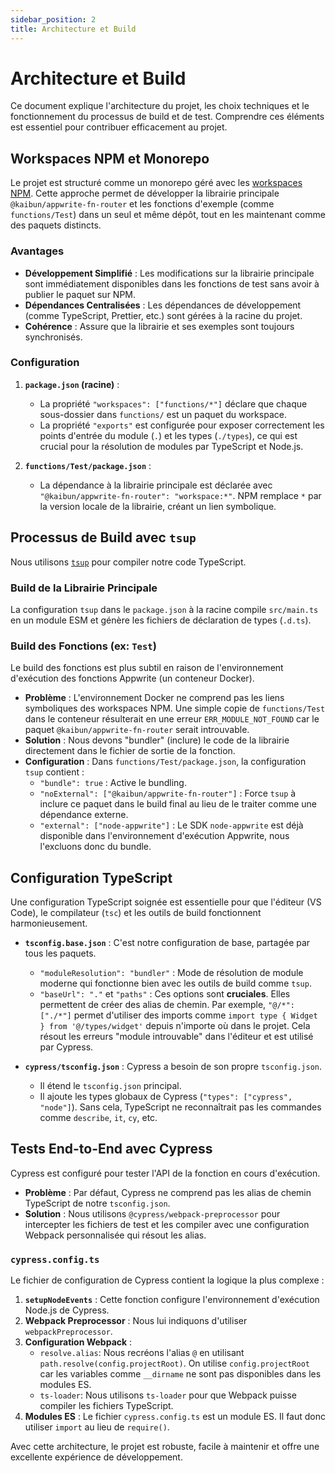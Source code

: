 ```yaml
---
sidebar_position: 2
title: Architecture et Build
---
```


# Architecture et Build

Ce document explique l'architecture du projet, les choix techniques et le fonctionnement du processus de build et de test. Comprendre ces éléments est essentiel pour contribuer efficacement au projet.

## Workspaces NPM et Monorepo

Le projet est structuré comme un monorepo géré avec les [workspaces NPM](https://docs.npmjs.com/cli/v10/using-npm/workspaces). Cette approche permet de développer la librairie principale `@kaibun/appwrite-fn-router` et les fonctions d'exemple (comme `functions/Test`) dans un seul et même dépôt, tout en les maintenant comme des paquets distincts.

### Avantages

- **Développement Simplifié** : Les modifications sur la librairie principale sont immédiatement disponibles dans les fonctions de test sans avoir à publier le paquet sur NPM.
- **Dépendances Centralisées** : Les dépendances de développement (comme TypeScript, Prettier, etc.) sont gérées à la racine du projet.
- **Cohérence** : Assure que la librairie et ses exemples sont toujours synchronisés.

### Configuration

1.  **`package.json` (racine)** :
    - La propriété `"workspaces": ["functions/*"]` déclare que chaque sous-dossier dans `functions/` est un paquet du workspace.
    - La propriété `"exports"` est configurée pour exposer correctement les points d'entrée du module (`.`) et les types (`./types`), ce qui est crucial pour la résolution de modules par TypeScript et Node.js.

2.  **`functions/Test/package.json`** :
    - La dépendance à la librairie principale est déclarée avec `"@kaibun/appwrite-fn-router": "workspace:*"`. NPM remplace `*` par la version locale de la librairie, créant un lien symbolique.

## Processus de Build avec `tsup`

Nous utilisons [`tsup`](https://tsup.egoist.dev/) pour compiler notre code TypeScript.

### Build de la Librairie Principale

La configuration `tsup` dans le `package.json` à la racine compile `src/main.ts` en un module ESM et génère les fichiers de déclaration de types (`.d.ts`).

### Build des Fonctions (ex: `Test`)

Le build des fonctions est plus subtil en raison de l'environnement d'exécution des fonctions Appwrite (un conteneur Docker).

- **Problème** : L'environnement Docker ne comprend pas les liens symboliques des workspaces NPM. Une simple copie de `functions/Test` dans le conteneur résulterait en une erreur `ERR_MODULE_NOT_FOUND` car le paquet `@kaibun/appwrite-fn-router` serait introuvable.
- **Solution** : Nous devons "bundler" (inclure) le code de la librairie directement dans le fichier de sortie de la fonction.
- **Configuration** : Dans `functions/Test/package.json`, la configuration `tsup` contient :
  - `"bundle": true` : Active le bundling.
  - `"noExternal": ["@kaibun/appwrite-fn-router"]` : Force `tsup` à inclure ce paquet dans le build final au lieu de le traiter comme une dépendance externe.
  - `"external": ["node-appwrite"]` : Le SDK `node-appwrite` est déjà disponible dans l'environnement d'exécution Appwrite, nous l'excluons donc du bundle.

## Configuration TypeScript

Une configuration TypeScript soignée est essentielle pour que l'éditeur (VS Code), le compilateur (`tsc`) et les outils de build fonctionnent harmonieusement.

- **`tsconfig.base.json`** : C'est notre configuration de base, partagée par tous les paquets.
  - `"moduleResolution": "bundler"` : Mode de résolution de module moderne qui fonctionne bien avec les outils de build comme `tsup`.
  - `"baseUrl": "."` et `"paths"` : Ces options sont **cruciales**. Elles permettent de créer des alias de chemin. Par exemple, `"@/*": ["./*"]` permet d'utiliser des imports comme `import type { Widget } from '@/types/widget'` depuis n'importe où dans le projet. Cela résout les erreurs "module introuvable" dans l'éditeur et est utilisé par Cypress.

- **`cypress/tsconfig.json`** : Cypress a besoin de son propre `tsconfig.json`.
  - Il étend le `tsconfig.json` principal.
  - Il ajoute les types globaux de Cypress (`"types": ["cypress", "node"]`). Sans cela, TypeScript ne reconnaîtrait pas les commandes comme `describe`, `it`, `cy`, etc.

## Tests End-to-End avec Cypress

Cypress est configuré pour tester l'API de la fonction en cours d'exécution.

- **Problème** : Par défaut, Cypress ne comprend pas les alias de chemin TypeScript de notre `tsconfig.json`.
- **Solution** : Nous utilisons `@cypress/webpack-preprocessor` pour intercepter les fichiers de test et les compiler avec une configuration Webpack personnalisée qui résout les alias.

### `cypress.config.ts`

Le fichier de configuration de Cypress contient la logique la plus complexe :

1.  **`setupNodeEvents`** : Cette fonction configure l'environnement d'exécution Node.js de Cypress.
2.  **Webpack Preprocessor** : Nous lui indiquons d'utiliser `webpackPreprocessor`.
3.  **Configuration Webpack** :
    - `resolve.alias`: Nous recréons l'alias `@` en utilisant `path.resolve(config.projectRoot)`. On utilise `config.projectRoot` car les variables comme `__dirname` ne sont pas disponibles dans les modules ES.
    - `ts-loader`: Nous utilisons `ts-loader` pour que Webpack puisse compiler les fichiers TypeScript.
4.  **Modules ES** : Le fichier `cypress.config.ts` est un module ES. Il faut donc utiliser `import` au lieu de `require()`.

Avec cette architecture, le projet est robuste, facile à maintenir et offre une excellente expérience de développement.
